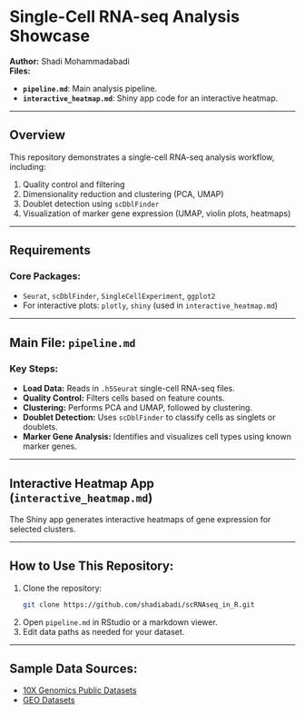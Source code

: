 # **Single-Cell RNA-seq Analysis Showcase**  

**Author:** Shadi Mohammadabadi  
**Files:**
- **`pipeline.md`**: Main analysis pipeline.
- **`interactive_heatmap.md`**: Shiny app code for an interactive heatmap.

---

## **Overview**  
This repository demonstrates a single-cell RNA-seq analysis workflow, including:  
1. Quality control and filtering  
2. Dimensionality reduction and clustering (PCA, UMAP)  
3. Doublet detection using `scDblFinder`  
4. Visualization of marker gene expression (UMAP, violin plots, heatmaps)  

---

## **Requirements**  

### **Core Packages:**  
- `Seurat`, `scDblFinder`, `SingleCellExperiment`, `ggplot2`  
- For interactive plots: `plotly`, `shiny` (used in `interactive_heatmap.md`)  

---

## **Main File: `pipeline.md`**  

### **Key Steps:**  
- **Load Data:** Reads in `.h5Seurat` single-cell RNA-seq files.
- **Quality Control:** Filters cells based on feature counts.
- **Clustering:** Performs PCA and UMAP, followed by clustering.
- **Doublet Detection:** Uses `scDblFinder` to classify cells as singlets or doublets.
- **Marker Gene Analysis:** Identifies and visualizes cell types using known marker genes.

---

## **Interactive Heatmap App (`interactive_heatmap.md`)**  
The Shiny app generates interactive heatmaps of gene expression for selected clusters.  

---

## **How to Use This Repository:**  
1. Clone the repository:
   ```bash
   git clone https://github.com/shadiabadi/scRNAseq_in_R.git
   ```
2. Open `pipeline.md` in RStudio or a markdown viewer.
3. Edit data paths as needed for your dataset.

---

## **Sample Data Sources:**  
- [10X Genomics Public Datasets](https://www.10xgenomics.com/resources/datasets)  
- [GEO Datasets](https://www.ncbi.nlm.nih.gov/geo/)  
